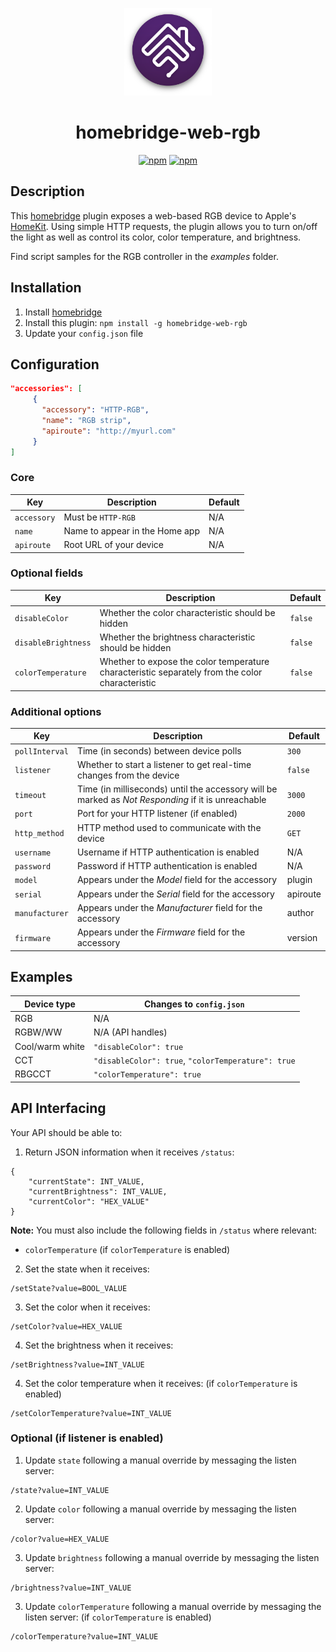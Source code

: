 <p align="center">
  <a href="https://github.com/homebridge/homebridge"><img src="https://raw.githubusercontent.com/homebridge/branding/master/logos/homebridge-color-round-stylized.png" height="140"></a>
</p>

<span align="center">

# homebridge-web-rgb

[![npm](https://img.shields.io/npm/v/homebridge-web-rgb.svg)](https://www.npmjs.com/package/homebridge-web-rgb) [![npm](https://img.shields.io/npm/dt/homebridge-web-rgb.svg)](https://www.npmjs.com/package/homebridge-web-rgb)

</span>

## Description

This [homebridge](https://github.com/homebridge/homebridge) plugin exposes a web-based RGB device to Apple's [HomeKit](http://www.apple.com/ios/home/). Using simple HTTP requests, the plugin allows you to turn on/off the light as well as control its color, color temperature, and brightness.

Find script samples for the RGB controller in the _examples_ folder.

## Installation

1. Install [homebridge](https://github.com/homebridge/homebridge#installation)
2. Install this plugin: `npm install -g homebridge-web-rgb`
3. Update your `config.json` file

## Configuration

```json
"accessories": [
     {
       "accessory": "HTTP-RGB",
       "name": "RGB strip",
       "apiroute": "http://myurl.com"
     }
]
```

### Core
| Key | Description | Default |
| --- | --- | --- |
| `accessory` | Must be `HTTP-RGB` | N/A |
| `name` | Name to appear in the Home app | N/A |
| `apiroute` | Root URL of your device | N/A |

### Optional fields
| Key | Description | Default |
| --- | --- | --- |
| `disableColor` | Whether the color characteristic should be hidden | `false` |
| `disableBrightness` | Whether the brightness characteristic should be hidden | `false` |
| `colorTemperature` | Whether to expose the color temperature characteristic separately from the color characteristic | `false` |

### Additional options
| Key | Description | Default |
| --- | --- | --- |
| `pollInterval` | Time (in seconds) between device polls | `300` |
| `listener` | Whether to start a listener to get real-time changes from the device | `false` |
| `timeout` | Time (in milliseconds) until the accessory will be marked as _Not Responding_ if it is unreachable | `3000` |
| `port` | Port for your HTTP listener (if enabled) | `2000` |
| `http_method` | HTTP method used to communicate with the device | `GET` |
| `username` | Username if HTTP authentication is enabled | N/A |
| `password` | Password if HTTP authentication is enabled | N/A |
| `model` | Appears under the _Model_ field for the accessory | plugin |
| `serial` | Appears under the _Serial_ field for the accessory | apiroute |
| `manufacturer` | Appears under the _Manufacturer_ field for the accessory | author |
| `firmware` | Appears under the _Firmware_ field for the accessory | version |

## Examples

| Device type | Changes to `config.json` |
| --- | --- |
| RGB | N/A |
| RGBW/WW | N/A (API handles) |
| Cool/warm white | `"disableColor": true` |
| CCT | `"disableColor": true`, `"colorTemperature": true`|
| RBGCCT | `"colorTemperature": true`|

## API Interfacing

Your API should be able to:

1. Return JSON information when it receives `/status`:
```
{
    "currentState": INT_VALUE,
    "currentBrightness": INT_VALUE,
    "currentColor": "HEX_VALUE"
}
```

**Note:** You must also include the following fields in `/status` where relevant:

- `colorTemperature` (if `colorTemperature` is enabled)

2. Set the state when it receives:
```
/setState?value=BOOL_VALUE
```

3. Set the color when it receives:
```
/setColor?value=HEX_VALUE
```

4. Set the brightness when it receives:
```
/setBrightness?value=INT_VALUE
```

4. Set the color temperature when it receives: (if `colorTemperature` is enabled)
```
/setColorTemperature?value=INT_VALUE
```

### Optional (if listener is enabled)

1. Update `state` following a manual override by messaging the listen server:
```
/state?value=INT_VALUE
```

2. Update `color` following a manual override by messaging the listen server:
```
/color?value=HEX_VALUE
```

3. Update `brightness` following a manual override by messaging the listen server:
```
/brightness?value=INT_VALUE
```

3. Update `colorTemperature` following a manual override by messaging the listen server: (if `colorTemperature` is enabled)
```
/colorTemperature?value=INT_VALUE
```
